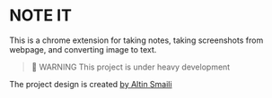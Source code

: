 # **NOTE IT**

This is a chrome extension for taking notes, taking screenshots from webpage, and converting image to text.

> 🚧 WARNING
> This project is under heavy development

The project design is created [by Altin Smaili](https://www.figma.com/file/h66qGHcw4DzCZMotoqioTV/Note-It?node-id=2%3A121)
